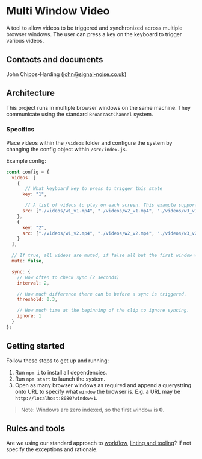 # Multi Window Video

A tool to allow videos to be triggered and synchronized across multiple browser windows. The user can press a key on the keyboard to trigger various videos.

<!-- A screenshot of the project -->

## Contacts and documents

John Chipps-Harding (john@signal-noise.co.uk)

## Architecture

This project runs in multiple browser windows on the same machine. They communicate using the standard `BroadcastChannel` system.

### Specifics

Place videos within the `/videos` folder and configure the system by changing the config object within `/src/index.js`.

Example config:
```javascript
const config = {
  videos: [
    {
       // What keyboard key to press to trigger this state
      key: "1",

       // A list of videos to play on each screen. This example supports 3 screens.
      src: ["./videos/w1_v1.mp4", "./videos/w2_v1.mp4", "./videos/w3_v1.mp4"]
    },
    {
      key: "2",
      src: ["./videos/w1_v2.mp4", "./videos/w2_v2.mp4", "./videos/w3_v2.mp4"]
    }
  ],

  // If true, all videos are muted, if false all but the first window will be muted.
  mute: false,

  sync: {
    // How often to check sync (2 seconds)
    interval: 2,

    // How much difference there can be before a sync is triggered.
    threshold: 0.3,

    // How much time at the beginning of the clip to ignore syncing.
    ignore: 1
  }
};
```

## Getting started

Follow these steps to get up and running:

1. Run `npm i` to install all dependencies.
2. Run `npm start` to launch the system.
3. Open as many browser windows as required and append a querystring onto URL to specify what `window` the browser is. E.g. a URL may be `http://localhost:8080?window=1`.

> Note: Windows are zero indexed, so the first window is **0**.

## Rules and tools

Are we using our standard approach to [workflow](https://www.notion.so/signalnoise/Workflow-dee5654bdde040a78352dbbceada5814), 
[linting and tooling](https://www.notion.so/signalnoise/Tools-and-services-0293826f65894a3eabec01916aa7b318)? If not 
specify the exceptions and rationale.

